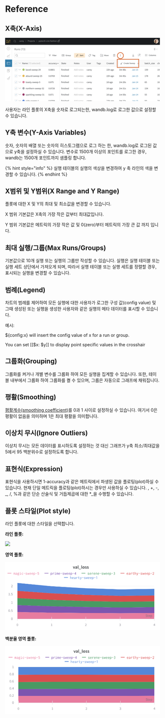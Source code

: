 # Reference

## **X축\(X-Axis\)**

![X&#xCD95; &#xC120;&#xD0DD;&#xD558;&#xAE30;](../../../../.gitbook/assets/image%20%2815%29.png)

 사용자는 라인 플롯의 X축을 숫자로 로그되는한, wandb.log로 로그한 값으로 설정할 수 있습니다.

##  **Y축 변수\(Y-Axis Variables\)**

 숫자, 숫자의 배열 또는 숫자의 히스토그램으로 로그 하는 한, wandb.log로 로그된 값으로 y축을 설정하실 수 있습니다. 변수로 1500개 이상의 포인트를 로그한 경우, wandb는 1500개 포인트까지 샘플링 합니다.

{% hint style="info" %}
실행 테이블의 실행의 색상을 변경하여 y 축 라인의 색을 변경할 수 있습니다.
{% endhint %}

## **X범위 및 Y범위\(X Range and Y Range\)**

플롯에 대한 X 및 Y의 최대 및 최소값을 변경할 수 있습니다.

X 범위 기본값은 X축의 가장 작은 값부터 최대값입니다.

Y 범위 기본값은 메트릭의 가장 작은 값 및 0\(zero\)부터 메트릭의 가장 큰 값 까지 입니다.

## **최대 실행/그룹\(Max Runs/Groups\)**

기본값으로 10개 실행 또는 실행의 그룹만 작성할 수 있습니다. 실행은 실행 테이블 또는 실행 세트 상단에서 가져오게 되며, 따라서 실행 테이블 또는 실행 세트를 정렬할 경우, 표시되는 실행을 변경할 수 있습니다.

## **범례\(Legend\)**

차트의 범례를 제어하여 모든 실행에 대한 사용자가 로그한 구성 값\(config value\) 및 그때 생성된 또는 실행을 생성한 사용자와 같은 실행의 메타 데이터를 표시할 수 있습니다.

 예시:

${config:x} will insert the config value of x for a run or group.

You can set \[\[$x: $y\]\] to display point specific values in the crosshair

##  **그룹화\(Grouping\)**

그룹화를 켜거나 개별 변수를 그룹화 하여 모든 실행을 집계할 수 있습니다. 또한, 테이블 내부에서 그룹화 하여 그룹화를 켤 수 있으며, 그룹은 자동으로 그래프에 채워집니다.

##  **평활\(Smoothing\)**

 [평활계수\(smoothing coefficient\)](https://docs.wandb.com/library/technical-faq#what-formula-do-you-use-for-your-smoothing-algorithm)를 0과 1 사이로 설정하실 수 있습니다. 여기서 0은 평활이 없음을 의미하며 1은 최대 평활을 의미합니다.

##  **이상치 무시\(Ignore Outliers\)**

 이상치 무시는 모든 데이터를 표시하도록 설정하는 것 대신 그래프가 y축 최소/최대값을 5에서 95 백분위수로 설정하도록 합니다.

##  **표현식\(Expression\)**

 표현식을 사용하시면 1-accuracy과 같은 메트릭에서 파생된 값을 플로팅\(plot\)하실 수 있습니다. 현재 단일 메트릭을 플로팅\(plot\)하시는 경우만 사용하실 수 있습니다. , +, -, _, /, %과 같은 단순 산술식 및 거듭제곱에 대한 \*_을 수행할 수 있습니다.

##  **플롯 스타일\(Plot style\)**

 라인 플롯에 대한 스타일을 선택합니다.

**라인 플롯:**

![](../../../../.gitbook/assets/image%20%285%29%20%282%29.png)

 **영역 플롯:**

![](../../../../.gitbook/assets/image%20%2835%29%20%281%29%20%282%29%20%281%29.png)

**백분율 영역 플롯:**

![](../../../../.gitbook/assets/image%20%2869%29%20%284%29%20%286%29%20%282%29.png)

